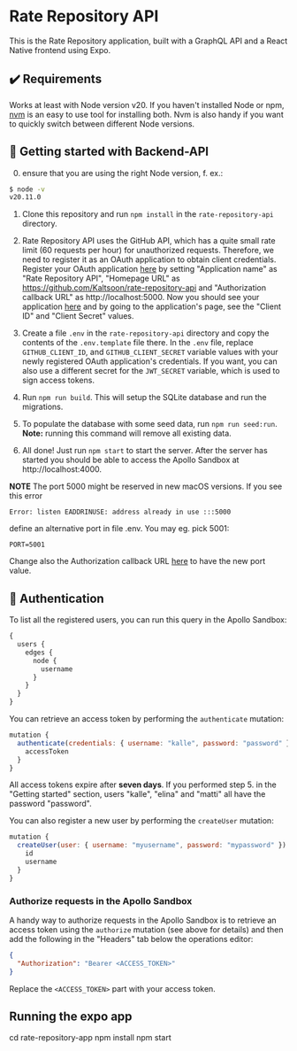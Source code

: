 # Rate Repository API

This is the Rate Repository application, built with a GraphQL API and a React Native frontend using Expo.

## ✔️ Requirements

Works at least with Node version v20. If you haven't installed Node or npm, [nvm](https://github.com/nvm-sh/nvm) is an easy to use tool for installing both. Nvm is also handy if you want to quickly switch between different Node versions.

## 🚀 Getting started with Backend-API

0. ensure that you are using the right Node version, f. ex.:

```bash
$ node -v
v20.11.0
```

1. Clone this repository and run `npm install` in the `rate-repository-api` directory.

2. Rate Repository API uses the GitHub API, which has a quite small rate limit (60 requests per hour) for unauthorized requests. Therefore, we need to register it as an OAuth application to obtain client credentials. Register your OAuth application [here](https://github.com/settings/applications/new) by setting "Application name" as "Rate Repository API", "Homepage URL" as https://github.com/Kaltsoon/rate-repository-api and "Authorization callback URL" as http://localhost:5000. Now you should see your application [here](https://github.com/settings/developers) and by going to the application's page, see the "Client ID" and "Client Secret" values.

3. Create a file `.env` in the `rate-repository-api` directory and copy the contents of the `.env.template` file there. In the `.env` file, replace `GITHUB_CLIENT_ID`, and `GITHUB_CLIENT_SECRET` variable values with your newly registered OAuth application's credentials. If you want, you can also use a different secret for the `JWT_SECRET` variable, which is used to sign access tokens.

4. Run `npm run build`. This will setup the SQLite database and run the migrations.

5. To populate the database with some seed data, run `npm run seed:run`. **Note:** running this command will remove all existing data.

6. All done! Just run `npm start` to start the server. After the server has started you should be able to access the Apollo Sandbox at http://localhost:4000.

**NOTE** The port 5000 might be reserved in new macOS versions. If you see this error

``` 
Error: listen EADDRINUSE: address already in use :::5000
```

define an alternative port in file .env. You may eg. pick 5001:

``` 
PORT=5001
```

Change also the Authorization callback URL [here](https://github.com/settings/developers) to have the new port value.


## 🔑 Authentication

To list all the registered users, you can run this query in the Apollo Sandbox:

```javascript
{
  users {
    edges {
      node {
        username
      }
    }
  }
}
```

You can retrieve an access token by performing the `authenticate` mutation:

```javascript
mutation {
  authenticate(credentials: { username: "kalle", password: "password" }) {
    accessToken
  }
}
```

All access tokens expire after **seven days**. If you performed step 5. in the "Getting started" section, users "kalle", "elina" and "matti" all have the password "password".

You can also register a new user by performing the `createUser` mutation:

```javascript
mutation {
  createUser(user: { username: "myusername", password: "mypassword" }) {
    id
    username
  }
}
```

### Authorize requests in the Apollo Sandbox

A handy way to authorize requests in the Apollo Sandbox is to retrieve an access token using the `authorize` mutation (see above for details) and then add the following in the "Headers" tab below the operations editor:

```json
{
  "Authorization": "Bearer <ACCESS_TOKEN>"
}
```

Replace the `<ACCESS_TOKEN>` part with your access token.

## Running the expo app

cd rate-repository-app
npm install
npm start
